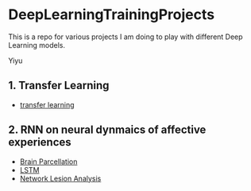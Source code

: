 # DeepLearningTrainingProjects

This is a repo for various projects I am doing to play with different Deep Learning models.

Yiyu

## 1. Transfer Learning

* [transfer learning](ImageValence_TransferLearning.ipynb)   


## 2. RNN on neural dynmaics of affective experiences

* [Brain Parcellation](Affective_Dynamics_RNN/1_affective_dynamics_Parcellation.ipynb)
* [LSTM](Affective_Dynamics_RNN/2_affective_dynamics_LSTM.ipynb)
* [Network Lesion Analysis](Affective_Dynamics_RNN/3_affective_dynamics_lesion.ipynb)  